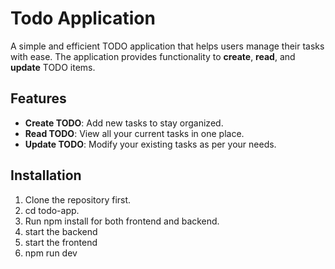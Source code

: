 # Todo Application 
A simple and efficient TODO application that helps users manage their tasks with ease. The application provides functionality to **create**, **read**, and **update** TODO items.

## Features
-  **Create TODO**: Add new tasks to stay organized.
-  **Read TODO**: View all your current tasks in one place.
- **Update TODO**: Modify your existing tasks as per your needs.

## Installation
1. Clone the repository first.
2. cd todo-app.
3. Run npm install for both frontend and backend.
4. start the backend
5. start the frontend 
6. npm run dev
